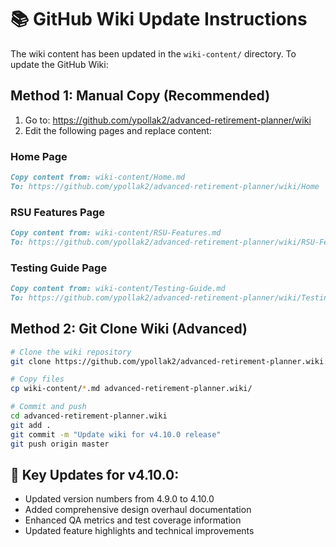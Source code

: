 # 📚 GitHub Wiki Update Instructions

The wiki content has been updated in the `wiki-content/` directory. To update the GitHub Wiki:

## Method 1: Manual Copy (Recommended)
1. Go to: https://github.com/ypollak2/advanced-retirement-planner/wiki
2. Edit the following pages and replace content:

### Home Page
```markdown
Copy content from: wiki-content/Home.md
To: https://github.com/ypollak2/advanced-retirement-planner/wiki/Home
```

### RSU Features Page  
```markdown
Copy content from: wiki-content/RSU-Features.md
To: https://github.com/ypollak2/advanced-retirement-planner/wiki/RSU-Features
```

### Testing Guide Page
```markdown
Copy content from: wiki-content/Testing-Guide.md  
To: https://github.com/ypollak2/advanced-retirement-planner/wiki/Testing-Guide
```

## Method 2: Git Clone Wiki (Advanced)
```bash
# Clone the wiki repository
git clone https://github.com/ypollak2/advanced-retirement-planner.wiki.git

# Copy files
cp wiki-content/*.md advanced-retirement-planner.wiki/

# Commit and push
cd advanced-retirement-planner.wiki
git add .
git commit -m "Update wiki for v4.10.0 release"
git push origin master
```

## 🎯 Key Updates for v4.10.0:
- Updated version numbers from 4.9.0 to 4.10.0
- Added comprehensive design overhaul documentation
- Enhanced QA metrics and test coverage information
- Updated feature highlights and technical improvements